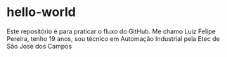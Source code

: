 # hello-world
Este repositório é para praticar o fluxo do GitHub.
Me chamo Luiz Felipe Pereira, tenho 19 anos, sou técnico em Automação Industrial pela Etec de São José dos Campos
